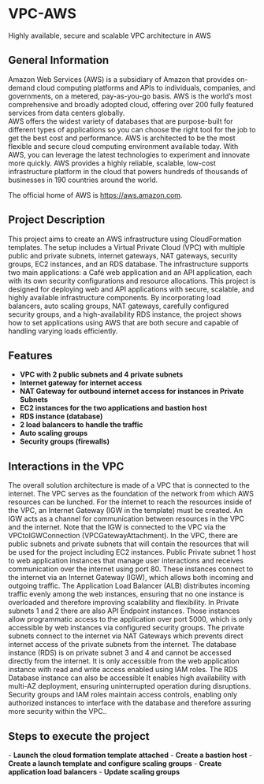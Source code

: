 # VPC-AWS
Highly available, secure and scalable VPC architecture in AWS 

<h2>General Information</h2>
Amazon Web Services (AWS) is a subsidiary of Amazon that provides on-demand cloud computing platforms and APIs to individuals, companies, and governments, on a metered, pay-as-you-go basis. 
AWS is the world’s most comprehensive and broadly adopted cloud, offering over 200 fully featured services from data centers globally. <br/>
AWS offers the widest variety of databases that are purpose-built for different types of applications so you can choose the right tool for the job to get the best cost and performance. AWS is architected to be the most flexible and secure cloud computing environment available today. 
With AWS, you can leverage the latest technologies to experiment and innovate more quickly. 
AWS provides a highly reliable, scalable, low-cost infrastructure platform in the cloud that powers hundreds of thousands of businesses in 190 countries around the world.

The official home of AWS is https://aws.amazon.com.

<h2> Project Description</h2>
This project aims to create an AWS infrastructure using CloudFormation templates. The setup includes a Virtual Private Cloud (VPC) with multiple public and private subnets, internet gateways, NAT gateways, security groups, EC2 instances, and an RDS database. The infrastructure supports two main applications: a Café web application and an API application, each with its own security configurations and resource allocations. This project is designed for deploying web and API applications with secure, scalable, and highly available infrastructure components. By incorporating load balancers, auto scaling groups, NAT gateways, carefully configured security groups, and a high-availability RDS instance, the project shows how to set applications using AWS that are both secure and capable of handling varying loads efficiently.
<br />

<h2>Features</h2>

- <b>VPC with 2 public subnets and 4 private subnets</b> 
- <b>Internet gateway for internet access</b>
- <b>NAT Gateway for outbound internet access for instances in Private Subnets </b> 
- <b>EC2 instances for the two applications and bastion host</b>
- <b>RDS instance (database)</b> 
- <b>2 load balancers to handle the traffic</b>
- <b>Auto scaling groups</b> 
- <b>Security groups (firewalls)</b>

<h2>Interactions in the VPC</h2>
The overall solution architecture is made of a VPC that is connected to the internet. The VPC serves as the foundation of the network from which AWS resources can be lunched. For the internet to reach the resources inside of the VPC, an Internet Gateway (IGW in the template) must be created. An IGW acts as a channel for communication between resources in the VPC and the internet. Note that the IGW is connected to the VPC via the VPCtoIGWConnection (VPCGatewayAttachment). In the VPC, there are public subnets and private subnets that will contain the resources that will be used for the project including EC2 instances. Public Private subnet 1 host to web application instances that manage user interactions and receives communication over the internet using port 80. These instances connect to the internet via an Internet Gateway (IGW), which allows both incoming and outgoing traffic. The Application Load Balancer (ALB) distributes incoming traffic evenly among the web instances, ensuring that no one instance is overloaded and therefore improving scalability and flexibility. In Private subnets 1 and 2 there are also API Endpoint instances. Those instances allow programmatic access to the application over port 5000, which is only accessible by web instances via configured security groups. The private subnets connect to the internet via NAT Gateways which prevents direct internet access of the private subnets from the internet. The database instance (RDS) is on private subnet 3 and 4 and cannot be accessed directly from the internet. It is only accessible from the web application instance with read and write access enabled using IAM roles. The RDS Database instance can also be accessible It enables high availability with multi-AZ deployment, ensuring uninterrupted operation during disruptions. Security groups and IAM roles maintain access controls, enabling only authorized instances to interface with the database and therefore assuring more security within the VPC..
<br />

<h2>Steps to execute the project</h2>
- <b>Launch the cloud formation template attached</b> 
- <b>Create a bastion host</b>
- <b>Create a launch template and configure scaling groups</b> 
- <b>Create application load balancers</b>
- <b>Update scaling groups</b>




